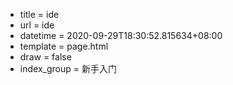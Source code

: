  - title = ide
 - url = ide
 - datetime = 2020-09-29T18:30:52.815634+08:00
 - template = page.html
 - draw = false
 - index_group = 新手入门
